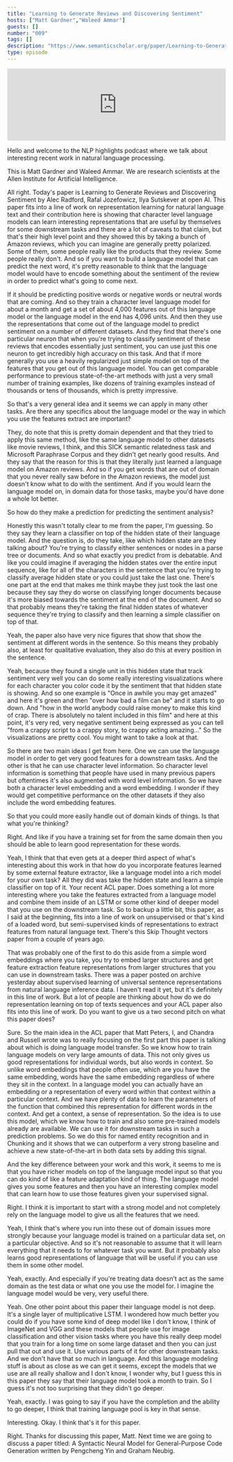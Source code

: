 ```yaml
---
title: "Learning to Generate Reviews and Discovering Sentiment"
hosts: ["Matt Gardner","Waleed Ammar"]
guests: []
number: "009"
tags: []
description: "https://www.semanticscholar.org/paper/Learning-to-Generate-Reviews-and-Discovering-Senti-Radford-Jozefowicz/664ec878de4b7170712baae4a7821fc2602bba25 https://blog.openai.com/unsupervised-sentiment-neuron/"
type: episode
---
```


<iframe width="100%" height="166" scrolling="no" frameborder="no" src="https://w.soundcloud.com/player/?&url=https%3A%2F%2Fapi.soundcloud.com%2Ftracks%2F324457433&show_artwork=true&show_comments=false"></iframe>

<turn speaker="Matt Gardner" timestamp="00:00">

Hello and welcome to the NLP highlights podcast where we talk about interesting recent work in
natural language processing.

</turn>


<turn speaker="Waleed Ammar" timestamp="00:06">

This is Matt Gardner and Waleed Ammar. We are research scientists at the Allen Institute for
Artificial Intelligence.

</turn>


<turn speaker="Matt Gardner" timestamp="00:13">

All right. Today's paper is Learning to Generate Reviews and Discovering Sentiment by Alec Radford,
Rafal Jozefowicz, Ilya Sutskever at open AI. This paper fits into a line of work on representation
learning for natural language text and their contribution here is showing that character level
language models can learn interesting representations that are useful by themselves for some
downstream tasks and there are a lot of caveats to that claim, but that's their high level point and
they showed this by taking a bunch of Amazon reviews, which you can imagine are generally pretty
polarized. Some of them, some people really like the products that they review. Some people really
don't. And so if you want to build a language model that can predict the next word, it's pretty
reasonable to think that the language model would have to encode something about the sentiment of
the review in order to predict what's going to come next.

</turn>


<turn speaker="Matt Gardner" timestamp="01:10">

If it should be predicting positive words or negative words or neutral words that are coming. And so
they train a character level language model for about a month and get a set of about 4,000 features
out of this language model or the language model in the end has 4,096 units. And then they use the
representations that come out of the language model to predict sentiment on a number of different
datasets. And they find that there's one particular neuron that when you're trying to classify
sentiment of these reviews that encodes essentially just sentiment, you can use just this one neuron
to get incredibly high accuracy on this task. And that if more generally you use a heavily
regularized just simple model on top of the features that you get out of this language model. You
can get comparable performance to previous state-of-the-art methods with just a very small number of
training examples, like dozens of training examples instead of thousands or tens of thousands, which
is pretty impressive.

</turn>


<turn speaker="Waleed Ammar" timestamp="02:22">

So that's a very general idea and it seems we can apply in many other tasks. Are there any specifics
about the language model or the way in which you use the features extract are important?

</turn>


<turn speaker="Matt Gardner" timestamp="02:37">

They, do note that this is pretty domain dependent and that they tried to apply this same method,
like the same language model to other datasets like movie reviews, I think, and this SICK semantic
relatedness task and Microsoft Paraphrase Corpus and they didn't get nearly good results. And they
say that the reason for this is that they literally just learned a language model on Amazon reviews.
And so if you get words that are out of domain that you never really saw before in the Amazon
reviews, the model just doesn't know what to do with the sentiment. And if you would learn the
language model on, in domain data for those tasks, maybe you'd have done a whole lot better.

</turn>


<turn speaker="Waleed Ammar" timestamp="03:20">

So how do they make a prediction for predicting the sentiment analysis?

</turn>


<turn speaker="Matt Gardner" timestamp="03:26">

Honestly this wasn't totally clear to me from the paper, I'm guessing. So they say they learn a
classifier on top of the hidden state of their language model. And the question is, do they take,
like which hidden state are they talking about? You're trying to classify either sentences or nodes
in a parse tree or documents. And so what exactly you predict from is debatable. And like you could
imagine if averaging the hidden states over the entire input sequence, like for all of the
characters in the sentence that you're trying to classify average hidden state or you could just
take the last one. There's one part at the end that makes me think maybe they just took the last one
because they say they do worse on classifying longer documents because it's more biased towards the
sentiment at the end of the document. And so that probably means they're taking the final hidden
states of whatever sequence they're trying to classify and then learning a simple classifier on top
of that.

</turn>


<turn speaker="Waleed Ammar" timestamp="04:26">

Yeah, the paper also have very nice figures that show that show the sentiment at different words in
the sentence. So this means they probably also, at least for qualitative evaluation, they also do
this at every position in the sentence.

</turn>


<turn speaker="Matt Gardner" timestamp="04:42">

Yeah, because they found a single unit in this hidden state that track sentiment very well you can
do some really interesting visualizations where for each character you color code it by the
sentiment that that hidden state is showing. And so one example is "Once in awhile you may get
amazed" and here it's green and then "over how bad a film can be" and it starts to go down. And "how
in the world anybody could raise money to make this kind of crap. There is absolutely no talent
included in this film" and here at this point, it's very red, very negative sentiment being
expressed as you can tell "from a crappy script to a crappy story, to crappy acting amazing..." So
the visualizations are pretty cool. You might want to take a look at that.

</turn>


<turn speaker="Waleed Ammar" timestamp="05:36">

So there are two main ideas I get from here. One we can use the language model in order to get very
good features for a downstream tasks. And the other is that he can use character level information.
So character level information is something that people have used in many previous papers but
oftentimes it's also augmented with word level information. So we have both a character level
embedding and a word embedding. I wonder if they would get competitive performance on the other
datasets if they also include the word embedding features.

</turn>


<turn speaker="Matt Gardner" timestamp="06:16">

So that you could more easily handle out of domain kinds of things. Is that what you're thinking?

</turn>


<turn speaker="Waleed Ammar" timestamp="06:20">

Right. And like if you have a training set for from the same domain then you should be able to learn
good representation for these words.

</turn>


<turn speaker="Matt Gardner" timestamp="06:28">

Yeah, I think that that even gets at a deeper third aspect of what's interesting about this work in
that how do you incorporate features learned by some external feature extractor, like a language
model into a rich model for your own task? All they did was take the hidden state and learn a simple
classifier on top of it. Your recent ACL paper. Does something a lot more interesting where you take
the features extracted from a language model and combine them inside of an LSTM or some other kind
of deeper model that you use on the downstream task. So to backup a little bit, this paper, as I
said at the beginning, fits into a line of work on unsupervised or that's kind of a loaded word, but
semi-supervised kinds of representations to extract features from natural language text. There's
this Skip Thought vectors paper from a couple of years ago.

</turn>


<turn speaker="Matt Gardner" timestamp="07:30">

That was probably one of the first to do this aside from a simple word embeddings where you take,
you try to embed larger structures and get feature extraction feature representations from larger
structures that you can use in downstream tasks. There was a paper posted on archive yesterday about
supervised learning of universal sentence representations from natural language inference data. I
haven't read it yet, but it's definitely in this line of work. But a lot of people are thinking
about how do we do representation learning on top of texts sequences and your ACL paper also fits
into this line of work. Do you want to give us a two second pitch on what this paper does?

</turn>


<turn speaker="Waleed Ammar" timestamp="08:09">

Sure. So the main idea in the ACL paper that Matt Peters, I, and Chandra and Russell wrote was to
really focusing on the first part this paper is talking about which is doing language model
transfer. So we know how to train language models on very large amounts of data. This not only gives
us good representations for individual words, but also words in context. So unlike word embeddings
that people often use, which are you have the same embedding, words have the same embedding
regardless of where they sit in the context. In a language model you can actually have an embedding
or a representation of every word within that context within a particular context. And we have
plenty of data to learn the parameters of the function that combined this representation for
different words in the context. And get a context, a sense of representation. So the idea is to use
this model, which we know how to train and also some pre-trained models already are available. We
can use it for downstream tasks in such a prediction problems. So we do this for named entity
recognition and in Chunking and it shows that we can outperform a very strong baseline and achieve a
new state-of-the-art in both data sets by adding this signal.

</turn>


<turn speaker="Matt Gardner" timestamp="09:38">

And the key difference between your work and this work, it seems to me is that you have richer
models on top of the language model input so that you can do kind of like a feature adaptation kind
of thing. The language model gives you some features and then you have an interesting complex model
that can learn how to use those features given your supervised signal.

</turn>


<turn speaker="Waleed Ammar" timestamp="09:59">

Right. I think it is important to start with a strong model and not completely rely on the language
model to give us all the features that we need.

</turn>


<turn speaker="Matt Gardner" timestamp="10:10">

Yeah, I think that's where you run into these out of domain issues more strongly because your
language model is trained on a particular data set, on a particular objective. And so it's not
reasonable to assume that it will learn everything that it needs to for whatever task you want. But
it probably also learns good representations of language that will be useful if you can use them in
some other model.

</turn>


<turn speaker="Waleed Ammar" timestamp="10:33">

Yeah, exactly. And especially if you're treating data doesn't act as the same domain as the test
data or what one you use the model for. I imagine the language model would be very, very useful
there.

</turn>


<turn speaker="Matt Gardner" timestamp="10:43">

Yeah. One other point about this paper their language model is not deep. It's a single layer of
multiplicative LSTM. I wondered how much better you could do if you have some kind of deep model
like I don't know, I think of ImageNet and VGG and these models that people use for image
classification and other vision tasks where you have this really deep model that you train for a
long time on some large dataset and then you can just pull that out and use it. Use various parts of
it for other downstream tasks. And we don't have that so much in language. And this language
modeling stuff is about as close as we can get it seems, except the models that we use are all
really shallow and I don't know, I wonder why, but I guess this in this paper they say that their
language model took a month to train. So I guess it's not too surprising that they didn't go deeper.

</turn>


<turn speaker="Waleed Ammar" timestamp="11:36">

Yeah, exactly. I was going to say if you have the completion and the ability to go deeper, I think
that training language pool is key in that sense.

</turn>


<turn speaker="Matt Gardner" timestamp="11:47">

Interesting. Okay. I think that's it for this paper.

</turn>


<turn speaker="Waleed Ammar" timestamp="11:51">

Right. Thanks for discussing this paper, Matt. Next time we are going to discuss a paper titled: A
Syntactic Neural Model for General-Purpose Code Generation written by Pengcheng Yin and Graham
Neubig.

</turn>
